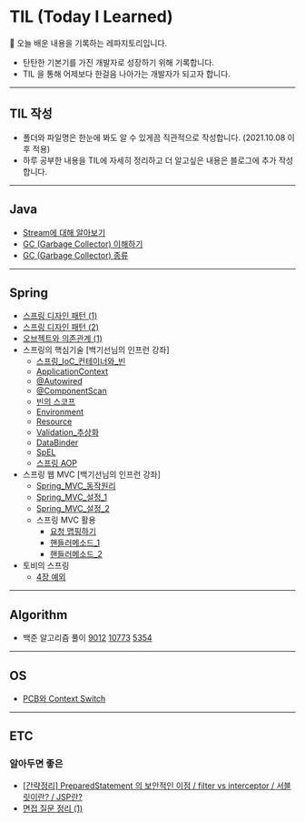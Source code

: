 # **TIL (Today I Learned)** 
   📝 오늘 배운 내용을 기록하는 레파지토리입니다. 

* 탄탄한 기본기를 가진 개발자로 성장하기 위해 기록합니다.
* TIL 을 통해 어제보다 한걸음 나아가는 개발자가 되고자 합니다.


* * * 

## **TIL 작성**
* 폴더와 파일명은 한눈에 봐도 알 수 있게끔 직관적으로 작성합니다. (2021.10.08 이후 적용)
* 하루 공부한 내용을 TIL에 자세히 정리하고 더 알고싶은 내용은 블로그에 추가 작성합니다.


* * * 
## **Java**
 * <a href = "https://github.com/yeoonjae/TIL/blob/main/Java/20211003.md">Stream에 대해 알아보기</a>
* <a href = "https://github.com/yeoonjae/TIL/blob/main/Java/GC.md">GC (Garbage Collector) 이해하기</a>
* <a href = "https://github.com/yeoonjae/TIL/blob/main/Java/GC의_종류.md">GC (Garbage Collector) 종류</a>
* * *
## **Spring**
* <a href = "https://github.com/yeoonjae/TLD/blob/main/Spring/20210930.md">스프링 디자인 패턴 (1)</a>
* <a href = "https://github.com/yeoonjae/TIL/blob/main/Spring/20211001.md">스프링 디자인 패턴 (2)</a>
* <a href = "https://github.com/yeoonjae/TIL/blob/main/Spring/오브젝트와_의존관계.md">오브젝트와 의존관계 (1)</a> 
* 스프링의 핵심기술 [백기선님의 인프런 강좌]
   * <a href = "https://github.com/yeoonjae/TIL/blob/main/Spring/스프링_IoC_컨테이너와_빈.md">스프링_IoC_컨테이너와_빈</a> 
   * <a href = "https://github.com/yeoonjae/TIL/blob/main/Spring/ApplicationContext.md">ApplicationContext</a> 
   * <a href = "https://github.com/yeoonjae/TIL/blob/main/Spring/Autowired.md">@Autowired</a> 
   * <a href = "https://github.com/yeoonjae/TIL/blob/main/Spring/ComponentScan.md">@ComponentScan</a> 
   * <a href = "https://github.com/yeoonjae/TIL/blob/main/Spring/빈의_스코프.md">빈의 스코프</a> 
   * <a href = "https://github.com/yeoonjae/TIL/blob/main/Spring/Environment.md">Environment</a> 
   * <a href = "https://github.com/yeoonjae/TIL/blob/main/Spring/Resource.md">Resource</a> 
   * <a href = "https://github.com/yeoonjae/TIL/blob/main/Spring/Validation_추상화.md">Validation_추상화</a> 
   * <a href = "https://github.com/yeoonjae/TIL/blob/main/Spring/DataBinder.md">DataBinder</a> 
   * <a href = "https://github.com/yeoonjae/TIL/blob/main/Spring/SpEL.md">SpEL</a> 
   * <a href = "https://github.com/yeoonjae/TIL/blob/main/Spring/Spring_AOP.md">스프링 AOP</a> 
* 스프링 웹 MVC [백기선님의 인프런 강좌]
   * <a href = "https://github.com/yeoonjae/TIL/blob/main/Spring/Spring_MVC_동작원리.md">Spring_MVC_동작원리</a> 
   * <a href = "https://github.com/yeoonjae/TIL/blob/main/Spring/Spring_MVC_설정_1.md">Spring_MVC_설정_1</a> 
   * <a href = "https://github.com/yeoonjae/TIL/blob/main/Spring/Spring_MVC_설정_2.md">Spring_MVC_설정_2</a> 
   * 스프링 MVC 활용
      * <a href = "https://github.com/yeoonjae/TIL/blob/main/Spring/Spring_MVC_핵심기술_요청맵핑.md">요청 맵핑하기</a>
      * <a href = "https://github.com/yeoonjae/TIL/blob/main/Spring/Spring_MVC_핵심기술_핸들러메소드_1.md">핸들러메소드_1</a>
      * <a href = "https://github.com/yeoonjae/TIL/blob/main/Spring/Spring_MVC_핵심기술_핸들러메소드_2.md">핸들러메소드_2</a>
* 토비의 스프링
   * <a href = "https://github.com/yeoonjae/TIL/blob/main/Spring/토비의_스프링/4_Exception.md">4장 예외</a>




* * *
## **Algorithm**
* 백준 알고리즘 풀이 <a href="https://github.com/yeoonjae/TIL/blob/main/Algorithm/괄호.md">9012</a> <a href="https://github.com/yeoonjae/TIL/blob/main/Algorithm/제로.md">10773</a> <a href="https://github.com/yeoonjae/TIL/blob/main/Algorithm/J%EB%B0%95%EC%8A%A4.md">5354</a>

* * *
## **OS**
*  <a href="https://github.com/yeoonjae/TIL/blob/main/OS/20211005.md">PCB와 Context Switch</a>

* * * 
## **ETC**
### 알아두면 좋은 
* <a href = "https://github.com/yeoonjae/TLD/blob/main/ETC/20210928.md">[간략정리] PreparedStatement 의 보안적인 이점 / filter vs interceptor / 서블릿이란? / JSP란? </a>
* <a href = "https://github.com/yeoonjae/TLD/blob/main/ETC/면접_질문_정리_1.md">면접 질문 정리 (1) </a>
